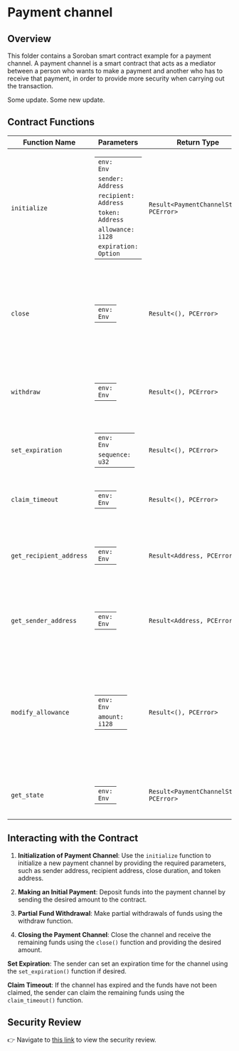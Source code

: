 # Payment channel

## Overview

This folder contains a Soroban smart contract example for a payment channel. A payment channel is a smart contract that acts as a mediator between a person who wants to make a payment and another who has to receive that payment, in order to provide more security when carrying out the transaction.


Some update. Some new update.

## Contract Functions

| Function Name            | Parameters                                                                                                               | Return Type                | Description                                                                                              |
|--------------------------|--------------------------------------------------------------------------------------------------------------------------|----------------------------|----------------------------------------------------------------------------------------------------------|
| `initialize`             | <table><tbody><tr><td><code>env: Env</code></td></tr><tr><td><code>sender: Address</code></td></tr><tr><td><code>recipient: Address</code></td></tr><tr><td><code>token: Address</code></td></tr><tr><td><code>allowance: i128</code></td></tr><tr><td><code>expiration: Option<u32></code></td></tr></tbody></table> | `Result<PaymentChannelState, PCError>` | Initializes a new payment channel with provided parameters.                                             |
| `close`                  | <table><tbody><tr><td><code>env: Env</code></td></tr></tbody></table>                                        | `Result<(), PCError>`                   | Allows the recipient to close the channel and withdraw funds. Unclaimed funds will go back to the sender.                                           |
| `withdraw`               | <table><tbody><tr><td><code>env: Env</code></td></tr></tbody></table>                                        | `Result<(), PCError>`                   | Allows the recipient to withdraw funds incrementally from the channel.                                  |
| `set_expiration`         | <table><tbody><tr><td><code>env: Env</code></td></tr><tr><td><code>sequence: u32</code></td></tr></tbody></table>                                                               | `Result<(), PCError>`                   | Sets the expiration timestamp of the channel.                                                            |
| `claim_timeout`          | <table><tbody><tr><td><code>env: Env</code></td></tr></tbody></table>                                                                                | `Result<(), PCError>`    | Allows the sender to claim funds if the channel has expired.                                            |
| `get_recipient_address`  | <table><tbody><tr><td><code>env: Env</code></td></tr></tbody></table>                                                                                | `Result<Address, PCError>`                | Retrieves the recipient's address associated with the payment channel.                                  |
| `get_sender_address`     | <table><tbody><tr><td><code>env: Env</code></td></tr></tbody></table>                                                                                | `Result<Address, PCError>`                | Retrieves the sender's address associated with the payment channel.                                     |
| `modify_allowance`       | <table><tbody><tr><td><code>env: Env</code></td></tr><tr><td><code>amount: i128</code></td></tr></tbody></table> | `Result<(), PCError>`                   | Allows the sender to modify the permitted maximum amount to be withdrawn by the recipient (considering the sum of all partial extractions).                                    |
| `get_state`              | <table><tbody><tr><td><code>env: Env</code></td></tr></tbody></table>                                                                                | `Result<PaymentChannelState, PCError>`                | Retrieves the current state of the payment channel.                                  |


## Interacting with the Contract

1. **Initialization of Payment Channel**: Use the `initialize` function to initialize a new payment channel by providing the required parameters, such as sender address, recipient address, close duration, and token address.

2. **Making an Initial Payment**: Deposit funds into the payment channel by sending the desired amount to the contract.

3. **Partial Fund Withdrawal**: Make partial withdrawals of funds using the withdraw function.

4. **Closing the Payment Channel**: Close the channel and receive the remaining funds using the `close()` function and providing the desired amount.

 **Set Expiration**: The sender can set an expiration time for the channel using the `set_expiration()` function if desired.

 **Claim Timeout**: If the channel has expired and the funds have not been claimed, the sender can claim the remaining funds using the `claim_timeout()` function.

## Security Review

:point_right: Navigate to [this link](https://github.com/CoinFabrik/scout-soroban-examples/blob/main/security-review/README.md) to view the security review.


